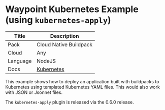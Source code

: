 # Waypoint Kubernetes Example (using `kubernetes-apply`)

|Title|Description|
|---|---|
|Pack|Cloud Native Buildpack|
|Cloud|Any|
|Language|NodeJS|
|Docs|[Kubernetes](https://www.waypointproject.io/plugins/kubernetes)|

This example shows how to deploy an application built with buildpacks
to Kubernetes using templated Kubernetes YAML files. This would also work
with JSON or Jsonnet files.

The `kubernetes-apply` plugin is released via the 0.6.0 release.
